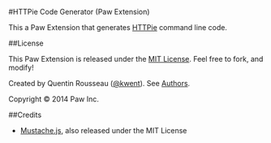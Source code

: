 #HTTPie Code Generator (Paw Extension)

This a Paw Extension that generates [HTTPie](https://github.com/jakubroztocil/httpie) command line code.

##License

This Paw Extension is released under the [MIT License](LICENSE). Feel free to fork, and modify!

Created by Quentin Rousseau ([@kwent](https://github.com/kwent)). See [Authors](AUTHORS.md).

Copyright © 2014 Paw Inc.

##Credits

* [Mustache.js](https://github.com/janl/mustache.js/), also released under the MIT License
